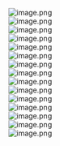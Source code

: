 ![image.png](./images/20231017_2358581002.png)<br />![image.png](./images/20231017_2358599830.png)<br />![image.png](./images/20231017_2359004197.png)<br />![image.png](./images/20231017_2359028826.png)<br />![image.png](./images/20231017_2359036166.png)<br />![image.png](./images/20231017_2359054998.png)<br />![image.png](./images/20231017_2359062856.png)<br />![image.png](./images/20231017_2359071060.png)<br />![image.png](./images/20231017_2359093056.png)<br />![image.png](./images/20231017_2359105318.png)<br />![image.png](./images/20231017_2359116794.png)<br />![image.png](./images/20231017_2359137585.png)<br />![image.png](./images/20231017_2359145054.png)<br />![image.png](./images/20231017_2359151866.png)<br />![image.png](./images/20231017_2359167134.png)
